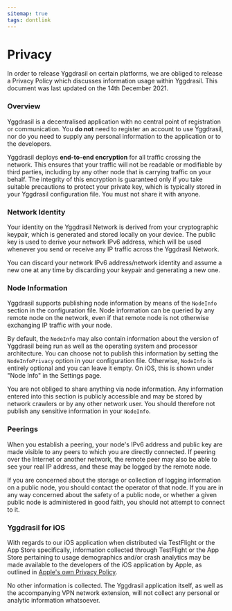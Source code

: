 ```yaml
---
sitemap: true
tags: dontlink
---
```


# Privacy

In order to release Yggdrasil on certain platforms, we are obliged to release a Privacy Policy which discusses information usage within Yggdrasil. This document was last updated on the 14th December 2021.

### Overview

Yggdrasil is a decentralised application with no central point of registration or communication. You **do not** need to register an account to use Yggdrasil, nor do you need to supply any personal information to the application or to the developers.

Yggdrasil deploys **end-to-end encryption** for all traffic crossing the network. This ensures that your traffic will not be readable or modifiable by third parties, including by any other node that is carrying traffic on your behalf. The integrity of this encryption is guaranteed only if you take suitable precautions to protect your private key, which is typically stored in your Yggdrasil configuration file. You must not share it with anyone.

### Network Identity

Your identity on the Yggdrasil Network is derived from your cryptographic keypair, which is generated and stored locally on your device. The public key is used to derive your network IPv6 address, which will be used whenever you send or receive any IP traffic across the Yggdrasil Network.

You can discard your network IPv6 address/network identity and assume a new one at any time by discarding your keypair and generating a new one.

### Node Information

Yggdrasil supports publishing node information by means of the `NodeInfo` section in the configuration file. Node information can be queried by any remote node on the network, even if that remote node is not otherwise exchanging IP traffic with your node.

By default, the `NodeInfo` may also contain information about the version of Yggdrasil being run as well as the operating system and processor architecture. You can choose not to publish this information by setting the `NodeInfoPrivacy` option in your configuration file. Otherwise, `NodeInfo` is entirely optional and you can leave it empty. On iOS, this is shown under "Node Info" in the Settings page.

You are not obliged to share anything via node information. Any information entered into this section is publicly accessible and may be stored by network crawlers or by any other network user. You should therefore not publish any sensitive information in your `NodeInfo`.

### Peerings

When you establish a peering, your node's IPv6 address and public key are made visible to any peers to which you are directly connected. If peering over the Internet or another network, the remote peer may also be able to see your real IP address, and these may be logged by the remote node.

If you are concerned about the storage or collection of logging information on a public node, you should contact the operator of that node. If you are in any way concerned about the safety of a public node, or whether a given public node is administered in good faith, you should not attempt to connect to it.

### Yggdrasil for iOS

With regards to our iOS application when distributed via TestFlight or the App Store specifically, information collected through TestFlight or the App Store pertaining to usage demographics and/or crash analytics may be made available to the developers of the iOS application by Apple, as outlined in [Apple's own Privacy Policy](https://www.apple.com/uk/legal/privacy/en-ww/).

No other information is collected. The Yggdrasil application itself, as well as the accompanying VPN network extension, will not collect any personal or analytic information whatsoever.
